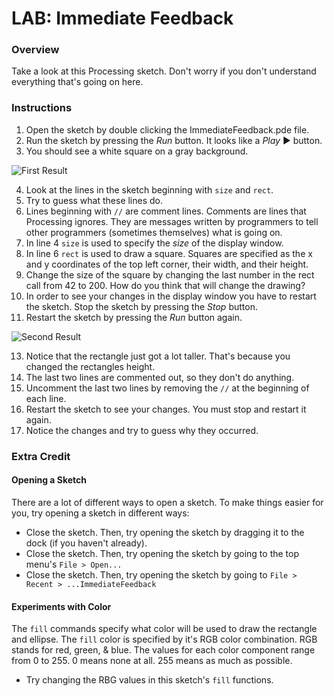 # LAB: Immediate Feedback

### Overview

Take a look at this Processing sketch. Don't worry if you don't understand everything that's going on here.

### Instructions

1. Open the sketch by double clicking the ImmediateFeedback.pde file.
2. Run the sketch by pressing the *Run* button. It looks like a *Play* ▶ button.
3. You should see a white square on a gray background.

![First Result](https://raw.github.com/PasDeChocolat/PNMProcessingWorkshop_Summer2013/master/LABS/ImmediateFeedback/first_result.png)

4. Look at the lines in the sketch beginning with `size` and `rect`.
5. Try to guess what these lines do.
6. Lines beginning with `//` are comment lines. Comments are lines that Processing ignores. They are messages written by programmers to tell other programmers (sometimes themselves) what is going on.
7. In line 4 `size` is used to specify the *size* of the display window.
8. In line 6 `rect` is used to draw a square. Squares are specified as the x and y coordinates of the top left corner, their width, and their height.
10. Change the size of the square by changing the last number in the rect call from 42 to 200. How do you think that will change the drawing?
11. In order to see your changes in the display window you have to restart the sketch. Stop the sketch by pressing the *Stop* button.
12. Restart the sketch by pressing the *Run* button again.

![Second Result](https://raw.github.com/PasDeChocolat/PNMProcessingWorkshop_Summer2013/master/LABS/ImmediateFeedback/second_result.png)

13. Notice that the rectangle just got a lot taller. That's because you changed the rectangles height.
14. The last two lines are commented out, so they don't do anything.
15. Uncomment the last two lines by removing the `//` at the beginning of each line.
16. Restart the sketch to see your changes. You must stop and restart it again.
17. Notice the changes and try to guess why they occurred.

### Extra Credit

#### Opening a Sketch

There are a lot of different ways to open a sketch. To make things easier for you, try opening a sketch in different ways:

* Close the sketch. Then, try opening the sketch by dragging it to the dock (if you haven't already).
* Close the sketch. Then, try opening the sketch by going to the top menu's `File > Open...`
* Close the sketch. Then, try opening the sketch by going to `File > Recent > ...ImmediateFeedback`

#### Experiments with Color

The `fill` commands specify what color will be used to draw the rectangle and ellipse. The `fill` color is specified by it's RGB color combination. RGB stands for red, green, & blue. The values for each color component range from 0 to 255. 0 means none at all. 255 means as much as possible.

* Try changing the RBG values in this sketch's `fill` functions.
